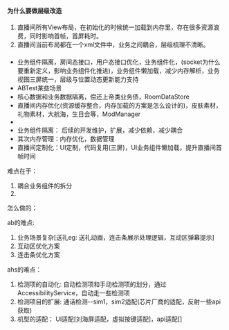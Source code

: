 #### 为什么要做层级改造
1. 直播间所有View布局，在初始化的时候统一加载到内存里，存在很多资源浪费，同时影响首帧，首屏耗时。
2. 直播间当前布局都在一个xml文件中，业务之间耦合，层级梳理不清晰。


#### 
* 业务组件隔离，房间态接口，用户态接口优化，业务组件化，(socket为什么要重新定义，影响业务组件化推进)，业务组件懒加载，减少内存解析，业务视图三屏统一，层级与位置动态更新能力支持
* ABTest某些场景
* 核心数据和业务数据隔离，偿还上帝类业务债，RoomDataStore
* 直播间内存优化(资源缓存整合，内存加载的方案是怎么设计的)，皮肤素材，礼物素材，大航海，生日会等，ModManager
* 
* 业务组件隔离： 后续的开发维护，扩展，减少依赖，减少耦合
* 其次内存管理：内存优化，数据管理
* 直播间定制化：UI定制，代码复用(三屏)，UI业务组件懒加载，提升直播间首帧时间

难点在于：
1. 耦合业务组件的拆分
2. 

怎么做的：

ab的难点:
1. 业务场景复杂[送礼eg: 送礼动画，连击条展示处理逻辑，互动区弹幕提示]
2. 互动区优化方案
3. 连击条优化方案

ahs的难点：
1. 检测项的自动化: 自动检测项和手动检测项的划分，通过AccessibilityService，自动走一些检测项
2. 检测项目的扩展: 通话检测--sim1，sim2适配(芯片厂商的适配，反射一些api获取)
3. 机型的适配： UI适配[刘海屏适配，虚拟按键适配]，api适配[]

